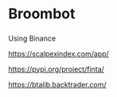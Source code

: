 # Broombot

#####

Using Binance

https://scalpexindex.com/app/

https://pypi.org/project/finta/

https://btalib.backtrader.com/
